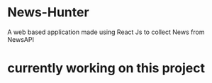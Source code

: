 # News-Hunter
A web based application made using React Js to collect News from NewsAPI


# currently working on this project
